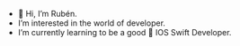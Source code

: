 - 👋 Hi, I’m Rubén.
- I’m interested in the world of developer.
- I’m currently learning to be a good  IOS Swift Developer.



<!---
rubenalon1973/rubenalon1973 is a ✨ special ✨ repository because its `README.md` (this file) appears on your GitHub profile.
You can click the Preview link to take a look at your changes.
--->
